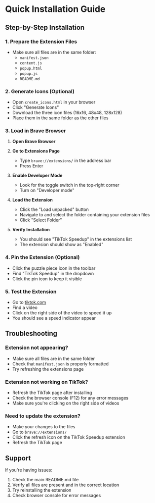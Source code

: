 # Quick Installation Guide

## Step-by-Step Installation

### 1. Prepare the Extension Files
- Make sure all files are in the same folder:
  - `manifest.json`
  - `content.js`
  - `popup.html`
  - `popup.js`
  - `README.md`

### 2. Generate Icons (Optional)
- Open `create_icons.html` in your browser
- Click "Generate Icons"
- Download the three icon files (16x16, 48x48, 128x128)
- Place them in the same folder as the other files

### 3. Load in Brave Browser

1. **Open Brave Browser**

2. **Go to Extensions Page**
   - Type `brave://extensions/` in the address bar
   - Press Enter

3. **Enable Developer Mode**
   - Look for the toggle switch in the top-right corner
   - Turn on "Developer mode"

4. **Load the Extension**
   - Click the "Load unpacked" button
   - Navigate to and select the folder containing your extension files
   - Click "Select Folder"

5. **Verify Installation**
   - You should see "TikTok Speedup" in the extensions list
   - The extension should show as "Enabled"

### 4. Pin the Extension (Optional)
- Click the puzzle piece icon in the toolbar
- Find "TikTok Speedup" in the dropdown
- Click the pin icon to keep it visible

### 5. Test the Extension
- Go to [tiktok.com](https://www.tiktok.com)
- Find a video
- Click on the right side of the video to speed it up
- You should see a speed indicator appear

## Troubleshooting

### Extension not appearing?
- Make sure all files are in the same folder
- Check that `manifest.json` is properly formatted
- Try refreshing the extensions page

### Extension not working on TikTok?
- Refresh the TikTok page after installing
- Check the browser console (F12) for any error messages
- Make sure you're clicking on the right side of videos

### Need to update the extension?
- Make your changes to the files
- Go to `brave://extensions/`
- Click the refresh icon on the TikTok Speedup extension
- Refresh the TikTok page

## Support

If you're having issues:
1. Check the main README.md file
2. Verify all files are present and in the correct location
3. Try reinstalling the extension
4. Check browser console for error messages 